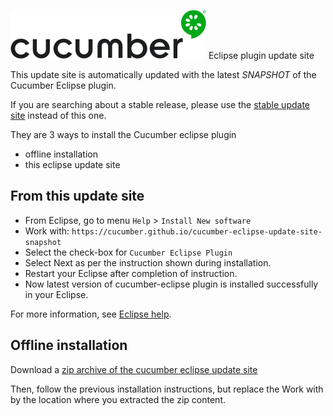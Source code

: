 ![cucumber eclipse](/assets/cucumber-black-128.png) Eclipse plugin update site

This update site is automatically updated with the latest *SNAPSHOT* of the Cucumber Eclipse plugin.

If you are searching about a stable release, please use the [stable update site](https://cucumber.github.io/cucumber-eclipse-update-site) instead of this one.

They are 3 ways to install the Cucumber eclipse plugin

 * offline installation
 * this eclipse update site

## From this update site

 * From Eclipse, go to menu `Help` > `Install New software`
 * Work with: `https://cucumber.github.io/cucumber-eclipse-update-site-snapshot`
 * Select the check-box for `Cucumber Eclipse Plugin`
 * Select Next as per the instruction shown during installation.
 * Restart your Eclipse after completion of instruction.
 * Now latest version of cucumber-eclipse plugin is installed successfully in your Eclipse.

For more information, see [Eclipse help](https://help.eclipse.org/kepler/index.jsp?topic=/org.eclipse.platform.doc.user/tasks/tasks-124.htm
).

## Offline installation

Download a [zip archive of the cucumber eclipse update site](https://github.com/cucumber/cucumber-eclipse/releases)

Then, follow the previous installation instructions, but replace the Work with by the location where you extracted the zip content.
